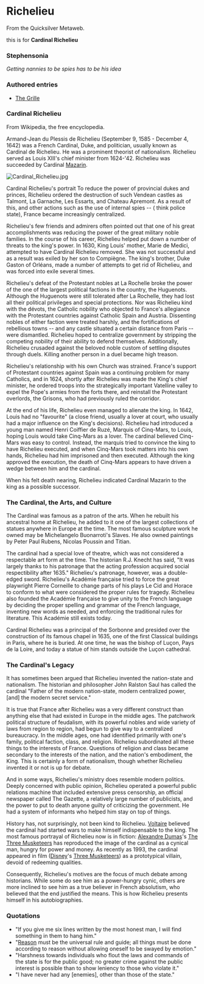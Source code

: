 
# Richelieu

From the Quicksilver Metaweb.

this is for **Cardinal Richelieu**
### Stephensonia


*Getting nannies to be spies has to be his idea*

### Authored entries


* [The Grille](/the-grille)


### Cardinal Richelieu


From Wikipedia, the free encyclopedia. 

Armand-Jean du Plessis de Richelieu (September 9, 1585 - December 4, 1642) was a French Cardinal, Duke, and politician, usually known as Cardinal de Richelieu. He was a prominent theorist of nationalism. Richelieu served as Louis XIII's chief minister from 1624-'42. Richelieu was succeeded by Cardinal [Mazarin](/mazarin). 

![Cardinal_Richelieu.jpg](/images/Cardinal_Richelieu.jpg)
  
Cardinal Richelieu's portrait 
To reduce the power of provincial dukes and princes, Richelieu ordered the destruction of such Vendean castles as Talmont, La Garnache, Les Essarts, and Chateau Apremont. As a result of this, and other actions such as the use of internal spies -- ( think police state), France became increasingly centralized.

Richelieu's few friends and admirers often pointed out that one of his great accomplishments was reducing the power of the great military noble families. In the course of his career, Richelieu helped put down a number of threats to the king's power. In 1630, King Louis' mother, Marie de Medici, attempted to have Cardinal Richelieu removed. She was not successful and as a result was exiled by her son to Compiègne. The king's brother, Duke Gaston of Orléans, made a number of attempts to get rid of Richelieu, and was forced into exile several times. 

Richelieu's defeat of the Protestant nobles at La Rochelle broke the power of the one of the largest political factions in the country, the Huguenots. Although the Huguenots were still tolerated after La Rochelle, they had lost all their political privileges and special protections. Nor was Richelieu kind with the dévots, the Catholic nobility who objected to France's allegiance with the Protestant countries against Catholic Spain and Austria. Dissenting nobles of either faction were treated harshly, and the fortifications of rebellious towns -- and any castle situated a certain distance from Paris -- were dismantled. Richelieu hoped to centralize government by stripping the competing nobility of their ability to defend themselves. Additionally, Richelieu crusaded against the beloved noble custom of settling disputes through duels. Killing another person in a duel became high treason. 

Richelieu's relationship with his own Church was strained. France's support of Protestant countries against Spain was a continuing problem for many Catholics, and in 1624, shortly after Richelieu was made the King's chief minister, he ordered troops into the strategically important Vatelline valley to expel the Pope's armies from the forts there, and reinstall the Protestant overlords, the Grisons, who had previously ruled the corridor. 

At the end of his life, Richelieu even managed to alienate the king. In 1642, Louis had no "favourite" (a close friend, usually a lover at court, who usually had a major influence on the King's decisions). Richelieu had introduced a young man named Henri Coiffier de Ruzé, Marquis of Cinq-Mars, to Louis, hoping Louis would take Cinq-Mars as a lover. The cardinal believed Cinq-Mars was easy to control. Instead, the marquis tried to convince the king to have Richelieu executed, and when Cinq-Mars took matters into his own hands, Richelieu had him imprisoned and then executed. Although the king approved the execution, the death of Cinq-Mars appears to have driven a wedge between him and the cardinal. 

When his felt death nearing, Richelieu indicated Cardinal Mazarin to the king as a possible successor.

### The Cardinal, the Arts, and Culture


The Cardinal was famous as a patron of the arts. When he rebuilt his ancestral home at Richelieu, he added to it one of the largest collections of statues anywhere in Europe at the time. The most famous sculpture work he owned may be Michelangelo Buonarroti's Slaves. He also owned paintings by Peter Paul Rubens, Nicolas Poussin and Titian. 

The cardinal had a special love of theatre, which was not considered a respectable art form at the time. The historian R.J. Knecht has said, "It was largely thanks to his patronage that the acting profession acquired social respectibility after 1635." Richelieu's patronage, however, was a double-edged sword. Richelieu's Académie française tried to force the great playwright Pierre Corneille to change parts of his plays Le Cid and Horace to conform to what were considered the proper rules for tragedy. Richelieu also founded the Académie française to give unity to the French language by deciding the proper spelling and grammar of the French language, inventing new words as needed, and enforcing the traditional rules for literature. This Académie still exists today. 

Cardinal Richelieu was a principal of the Sorbonne and presided over the construction of its famous chapel in 1635, one of the first Classical buildings in Paris, where he is buried. At one time, he was the bishop of Luçon, Pays de la Loire, and today a statue of him stands outside the Luçon cathedral.

### The Cardinal's Legacy


It has sometimes been argued that Richelieu invented the nation-state and nationalism. The historian and philosopher John Ralston Saul has called the cardinal "Father of the modern nation-state, modern centralized power, [and] the modern secret service." 

It is true that France after Richelieu was a very different construct than anything else that had existed in Europe in the middle ages. The patchwork political structure of feudalism, with its powerful nobles and wide variety of laws from region to region, had begun to give way to a centralized bureaucracy. In the middle ages, one had identified primarily with one's family, political faction, class, and religion. Richelieu subordinated all these things to the interests of France. Questions of religion and class became secondary to the interests of the nation, and the nation's embodiment, the King. This is certainly a form of nationalism, though whether Richelieu invented it or not is up for debate. 

And in some ways, Richelieu's ministry does resemble modern politics. Deeply concerned with public opinion, Richelieu operated a powerful public relations machine that included extensive press censorship, an official newspaper called The Gazette, a relatively large number of publicists, and the power to put to death anyone guilty of criticizing the government. He had a system of informants who helped him stay on top of things. 

History has, not surprisingly, not been kind to Richelieu. [Voltaire](/voltaire) believed the cardinal had started wars to make himself indispensable to the king. The most famous portrayal of Richelieu now is in fiction: [Alexandre Dumas](/http-en2-wikipedia-org-wiki-alexandre-dumas)'s [The Three Musketeers](/http-en2-wikipedia-org-wiki-the-three-musketeers) has reproduced the image of the cardinal as a cynical man, hungry for power and money. As recently as 1993, the cardinal appeared in film ([Disney](/http-en-wikipedia-org-wiki-walt-disney-pictures)'s [Three Musketeers](/http-us-imdb-com-title-tt0108333)) as a prototypical villain, devoid of redeeming qualities. 

Consequently, Richelieu's motives are the focus of much debate among historians. While some do see him as a power-hungry cynic, others are more inclined to see him as a true believer in French absolutism, who believed that the end justified the means. This is how Richelieu presents himself in his autobiographies.

### Quotations


* "If you give me six lines written by the most honest man, I will find something in them to hang him."
* "[Reason](/http-en2-wikipedia-org-wiki-reason) must be the universal rule and guide; all things must be done according to reason without allowing oneself to be swayed by emotion."
* "Harshness towards individuals who flout the laws and commands of the state is for the public good; no greater crime against the public interest is possible than to show leniency to those who violate it."
* "I have never had any [enemies], other than those of the state."

